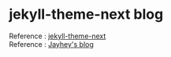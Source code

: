 # jekyll-theme-next blog
Reference : [jekyll-theme-next](https://github.com/Simpleyyt/jekyll-theme-next)<br>
Reference : [Jayhey's blog](https://github.com/Jayhey/Jayhey.github.io)




